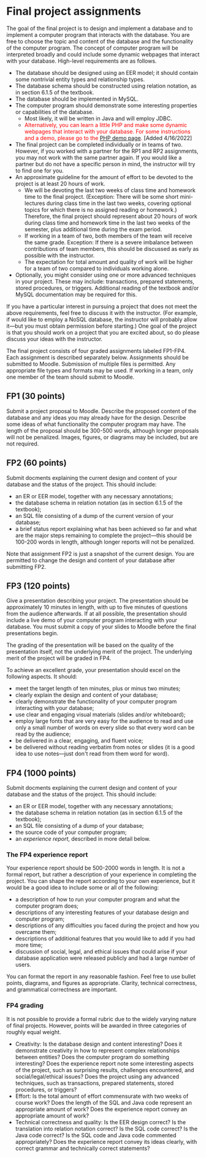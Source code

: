 # Final project assignments

The goal of the final project is to design and implement a database
and to implement a computer program that interacts with the
database. You are free to choose the topic and content of the database
and the functionality of the computer program. The concept of computer
program will be interpreted broadly and could include some dynamic
webpages that interact with your database. High-level requirements
are as follows.

* The database should be designed using an EER model; it should
  contain some nontrivial entity types and relationship types.
* The database schema should be constructed using relation notation,
  as in section 6.1.5 of the textbook.
* The database should be implemented in MySQL.
* The computer program should demonstrate some interesting properties
  or capabilities of the database. 
  - Most likely, it will be written in Java and will employ JDBC.
  - <font color="red">Alternatively, you can learn a little PHP and make some dynamic
    webpages that interact with your database. For some instructions
    and a demo, please go to the [PHP demo page](../php/index.md).</font> [Added 4/16/2022]
* The final project can be completed individually or in teams of
  two. However, if you worked with a partner for the RP1 and RP2
  assignments, you may not work with the same partner again. If you
  would like a partner but do not have a specific person in mind, the
  instructor will try to find one for you.
* An approximate guideline for the amount of effort to be devoted to
  the project is at least 20 hours of work.
  - We will be devoting the last two weeks of class time and homework
    time to the final project. (Exception: There will be some short
    mini-lectures during class time in the last two weeks, covering
    optional topics for which there is no assigned reading or
    homework.)  Therefore, the final project should represent about 20
    hours of work during class time and homework time in the last two
    weeks of the semester, plus additional time during the exam
    period.
  - If working in a team of two, both members of the team will receive
    the same grade. Exception: If there is a severe imbalance between
    contributions of team members, this should be discussed as early
    as possible with the instructor.
  - The expectation for total amount and quality of work will be
    higher for a team of two compared to individuals working alone.
* Optionally, you might consider using one or more advanced techniques
  in your project. These may include: transactions, prepared
  statements, stored procedures, or triggers. Additional reading of
  the textbook and/or MySQL documentation may be required for this.

If you have a particular interest in pursuing a project that does not
meet the above requirements, feel free to discuss it with the
instructor. (For example, if would like to employ a NoSQL database,
the instructor will probably allow it&mdash;but you must obtain
permission before starting.) One goal of the project is that you
should work on a project that you are excited about, so do please
discuss your ideas with the instructor.

The final project consists of four graded assignments labeled
FP1-FP4. Each assignment is described separately below. Assignments
should be submitted to Moodle. Submission of multiple files is
permitted. Any appropriate file types and formats may be used. If
working in a team, only one member of the team should submit to
Moodle.



## FP1 (30 points)

Submit a project proposal to Moodle. Describe the proposed content of
the database and any ideas you may already have for the
design. Describe some ideas of what functionality the computer program
may have. The length of the proposal should be 300-500 words, although
longer proposals will not be penalized. Images, figures, or diagrams
may be included, but are not required.


## FP2 (60 points)

Submit docments explaining the current design and content of your
database and the status of the project. This should include:
* an ER or EER model, together with any necessary annotations;
* the database schema in relation notation (as in section 6.1.5 of the textbook);
* an SQL file consisting of a dump of the current version of your database;
* a brief status report explaining what has been achieved so far and
  what are the major steps remaining to complete the
  project&mdash;this should be 100-200 words in length, although
  longer reports will not be penalized.
  
Note that assignment FP2 is just a snapshot of the current design. You
are permitted to change the design and content of your database after
submitting FP2.

## FP3 (120 points)

Give a presentation describing your project. The presentation should
be approximately 10 minutes in length, with up to five minutes of
questions from the audience afterwards. If at all possible, the
presentation should include a live demo of your computer program
interacting with your database. You must submit a copy of your slides
to Moodle before the final presentations begin.

The grading of the presentation will be based on the quality of the
presentation itself, not the underlying merit of the project. The
underlying merit of the project will be graded in FP4.

To achieve an excellent grade, your presentation should excel on the
following aspects. It should:
* meet the target length of ten minutes, plus or minus two minutes;
* clearly explain the design and content of your database;
* clearly demonstrate the functionality of your computer program
  interacting with your database;
* use clear and engaging visual materials (slides and/or whiteboard);
* employ large fonts that are very easy for the audience to read and
  use only a small number of words on every slide so that every word
  can be read by the audience;
* be delivered in a clear, engaging, and fluent voice;
* be delivered without reading verbatim from notes or slides (it is a
  good idea to use notes&mdash;just don't read from them word for
  word).
  

## FP4 (1000 points)

Submit docments explaining the current design and content of your
database and the status of the project. This should include:
* an ER or EER model, together with any necessary annotations;
* the database schema in relation notation (as in section 6.1.5 of the textbook);
* an SQL file consisting of a dump of your database;
* the source code of your computer program;
* an _experience report_, described in more detail below.

### The FP4 experience report

Your experience report should be 500-2000 words in length. It is not a
formal report, but rather a description of your experience in
completing the project. You can shape the report according to your own
experience, but it would be a good idea to include some or all of the
following:
* a description of how to run your computer program and what the
  computer program does;
* descriptions of any interesting features of your database design and
  computer program;
* descriptions of any difficulties you faced during the project and
  how you overcame them;
* descriptions of additional features that you would like to add if
  you had more time;
* discussion of social, legal, and ethical issues that could arise if
  your database application were released publicly and had a large
  number of users.
  
You can format the report in any reasonable fashion. Feel free to use
bullet points, diagrams, and figures as appropriate. Clarity,
technical correctness, and grammatical correctness are important.
  
### FP4 grading

It is not possible to provide a formal rubric due to the widely
varying nature of final projects. However, points will be awarded in
three categories of roughly equal weight.
* Creativity: Is the database design and content interesting? Does it
  demonstrate creativity in how to represent complex relationships
  between entities? Does the computer program do something
  interesting? Does the experience report note some interesting
  aspects of the project, such as surprising results, challenges
  encountered, and social/legal/ethical issues? Does the project using
  any advanced techniques, such as transactions, prepared statements,
  stored procedures, or triggers?
* Effort: Is the total amount of effort commensurate with two weeks of
  course work? Does the length of the SQL and Java code represent an
  appropriate amount of work? Does the experience report convey an
  appropriate amount of work?
* Technical correctness and quality: Is the EER design correct? Is the
  translation into relation notation correct? Is the SQL code correct?
  Is the Java code correct? Is the SQL code and Java code commented
  appropriately? Does the experience report convey its ideas clearly,
  with correct grammar and technically correct statements?
